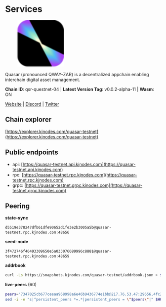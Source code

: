 # Services

<figure><img src="https://raw.githubusercontent.com/kj89/cosmos-images/main/logos/quasar.png" width="150" alt=""><figcaption></figcaption></figure>

Quasar (pronounced QWAY-ZAR) is a decentralized  appchain enabling interchain digital asset management.

**Chain ID**: qsr-questnet-04 | **Latest Version Tag**: v0.0.2-alpha-11 | **Wasm**: ON

[Website](https://www.quasar.fi) | [Discord](https://discord.gg/quasarfi) | [Twitter](https://twitter.com/QuasarFi)




## Chain explorer
[https://explorer.kjnodes.com/quasar-testnet](https://explorer.kjnodes.com/quasar-testnet)

## Public endpoints

* api: [https://quasar-testnet.api.kjnodes.com](https://quasar-testnet.api.kjnodes.com)
* rpc: [https://quasar-testnet.rpc.kjnodes.com](https://quasar-testnet.rpc.kjnodes.com)
* grpc: [https://quasar-testnet.grpc.kjnodes.com](https://quasar-testnet.grpc.kjnodes.com)

## Peering

**state-sync**

```text
d5519e378247dfb61dfe90652d1fe3e2b3005a5b@quasar-testnet.rpc.kjnodes.com:48656
```

**seed-node**

```text
3f472746f46493309650e5a033076689996c8881@quasar-testnet.rpc.kjnodes.com:48659
```

**addrbook**
```bash
curl -Ls https://snapshots.kjnodes.com/quasar-testnet/addrbook.json > $HOME/.quasarnode/config/addrbook.json
```

**live-peers** (60)
```bash
peers="7347025cb677ceeaa968998a6e46b9436774e1bb@217.76.53.47:29656,4fc2ba364d3a6deef8d3198dbb54b4e312edd9eb@193.203.15.241:29656,e18da3ce1fedc449f0c67390b24ef8d3c282a989@161.97.143.181:29656,c944ff2c220d8f30a399cae9580dce8319ebf052@95.217.236.79:38656,f068bc20de3bb22a7b8012922fee26cac8870d4b@65.108.98.56:34656,b53423072037c5ffe9882f7be467ec9e1628c60e@43.159.47.96:26656,af386105d9495dcb8e466ebffbd146a16a4b0c42@129.226.95.181:26656,38cf4c8da13354be52a824a0a2d0db0f3884c312@5.9.70.180:15661,d5519e378247dfb61dfe90652d1fe3e2b3005a5b@65.109.68.190:48656,5c2a752c9b1952dbed075c56c600c3a79b58c395@95.214.52.139:27146,5c9815d37ba31fd5bb00073f8eef405e27f97435@217.76.57.191:29656,3955ca59db742538e6198209b464f29a2f3485ea@95.217.211.135:48656,966acc999443bae0857604a9fce426b5e09a7409@65.108.105.48:18256,a75c8d4db9f7159e73bb4abfc994086df0d11f25@209.126.2.211:29656,20af0bf9bdf951201cb6edc898e7e4c14c49435a@5.9.121.55:41856,67893b0a2b048d1bb543d973fe788052c81e2a3f@92.243.165.96:29656,44e7407abf225917bec2d1f41483c06b931095c9@5.161.125.74:29656,0266868b4b8a3354c61a8c36f39fcf36d9a84f6e@170.178.201.145:26656,ff6ebc4d01164f623b9d55eff6e70a17da4418b7@188.233.19.193:26656,dab8ba0ab909428cb5aa4949ce50c6d8529b4ae4@43.156.234.151:26656,afb70e99c5b8d5220f2756826dcb15fcf0be8e5e@84.46.244.162:29656,ff95a7c555189934a30947feda26a80d2ffe6395@129.226.89.139:26656,a6d8904b05f95bdb111da22f5159c750efb7f04c@217.76.57.185:29656,b95f64913a564c2f2dd9fda5f91e719887a305ed@109.123.248.253:53656,9f101f184049bbba3ed823c376c5626e660455a2@38.242.153.3:48656,0a82d63721857d63861578c540ea00c6bf02ef33@38.242.203.126:48656,c4786a31543fee37c8db63a38539be23d9bdef06@5.78.67.243:53656,b63d8a5c9a7437301373c5d8b2162e0e464f5058@80.76.235.194:29656,61cc1b9cc6be33983dfd4437ca2d668404faeb3d@164.90.228.83:26656,0e1de4546f42d84dcd858d9a5dcceb3d6bee9e3b@95.179.200.236:26656,d7b332b225b27a0c3338e9bce1e3ef1dd37d0c10@43.156.36.141:26656,fc58bb1b56ba9ca4556423c1b03405df549466af@185.197.251.20:29656,ace0004f362affea3805407f3c02c2744d1b51fa@194.163.142.245:48656,3048a17148618603a9f7e0b95ccc247ec5222295@38.242.193.139:48656,36003e4da386d3e9ee05c0830c9dfc7b2c31f37d@38.242.193.174:48656,b0f815a7186ac4d367ad5b42882ad0fc7694be81@45.67.216.104:48656,428eddc9a745370ae0faa1c88996559691fccefd@45.67.216.89:48656,453b28ce8e27963ff57885f55b8cca045d760a1a@43.153.206.248:26656,1e486ceac3784c1a208b44a28f078f31de94d2fa@212.90.120.252:48656,d4ab71a7900dd5385e0b14c7643909ecb1e7f740@37.193.148.147:29656,22817c8f2da42e360d340d2bf910c648cbb31c47@161.97.79.100:56656,50bed7ee6b5124dde5772db66844c519724cfad0@188.233.19.199:26656,514eae01b10c4af372aa321fc9b8eb2ed0e14e0f@188.233.19.215:29656,51d33407152c3ab989780e8c8915d23dd860d45c@43.156.242.243:26656,6c6292fba18a48bb8496ba21621009709bc5ab3f@43.156.110.107:26656,7ec487823c5da21ddf0f78417fe0f3e6d2e21a52@84.46.251.81:29656,57519468b451ca98e7eee3be8e398eb6e6bc2fbc@43.153.204.129:26656,876fcf6da6256766aee046f7986475c3ad8a4ec1@2.59.156.226:29656,79b42549263b73c1bd79faa4535e7befd104e977@194.180.176.58:48656,ed1222a42885136032aca21578c6213d8cd0efc6@65.108.9.164:53656,5896dd8029f790dcadff2f6e0cc09dfc36925fd5@84.46.251.130:29656,f2ee243b7fe755baffb122d539425ca71ffd82e7@109.123.247.95:48656,d180db30e85ff9f28cc678c0b22a8454cfb1032c@43.159.38.200:26656,fd845c41438d2a69dc16aeded5e594300703c432@43.156.90.35:26656,70c5fd4023df9b9772c9b3e15683c61458b937e6@43.157.60.163:26656,f25a9a011c79691d2e4f19988386c15979c9602b@178.128.126.29:26656,0e2e38f3d474bcdeab3722aac3b4f44b800e40cf@185.205.244.64:29656,b4d37eaa3b3c76185372e98678edbbea91e01317@43.153.207.175:26656,eeb4f094eaa62841b4a9a73f0560d6aa1fa87482@65.108.231.124:29656,fe43fc5f168f76b3c51fdc6b72959749e7d5905b@167.86.74.107:29656"
sed -i -e "s|^persistent_peers *=.*|persistent_peers = \"$peers\"|" $HOME/.quasarnode/config/config.toml
```

